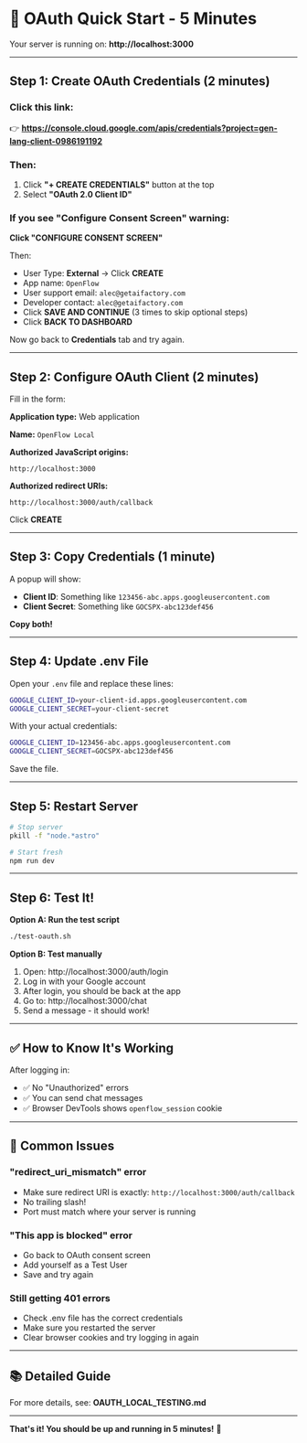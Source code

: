 # 🚀 OAuth Quick Start - 5 Minutes

Your server is running on: **http://localhost:3000**

---

## Step 1: Create OAuth Credentials (2 minutes)

### Click this link:
👉 **https://console.cloud.google.com/apis/credentials?project=gen-lang-client-0986191192**

### Then:

1. Click **"+ CREATE CREDENTIALS"** button at the top
2. Select **"OAuth 2.0 Client ID"**

### If you see "Configure Consent Screen" warning:

**Click "CONFIGURE CONSENT SCREEN"**

Then:
- User Type: **External** → Click **CREATE**
- App name: `OpenFlow` 
- User support email: `alec@getaifactory.com`
- Developer contact: `alec@getaifactory.com`
- Click **SAVE AND CONTINUE** (3 times to skip optional steps)
- Click **BACK TO DASHBOARD**

Now go back to **Credentials** tab and try again.

---

## Step 2: Configure OAuth Client (2 minutes)

Fill in the form:

**Application type:** Web application

**Name:** `OpenFlow Local`

**Authorized JavaScript origins:**
```
http://localhost:3000
```

**Authorized redirect URIs:**
```
http://localhost:3000/auth/callback
```

Click **CREATE**

---

## Step 3: Copy Credentials (1 minute)

A popup will show:
- **Client ID**: Something like `123456-abc.apps.googleusercontent.com`
- **Client Secret**: Something like `GOCSPX-abc123def456`

**Copy both!**

---

## Step 4: Update .env File

Open your `.env` file and replace these lines:

```bash
GOOGLE_CLIENT_ID=your-client-id.apps.googleusercontent.com
GOOGLE_CLIENT_SECRET=your-client-secret
```

With your actual credentials:

```bash
GOOGLE_CLIENT_ID=123456-abc.apps.googleusercontent.com
GOOGLE_CLIENT_SECRET=GOCSPX-abc123def456
```

Save the file.

---

## Step 5: Restart Server

```bash
# Stop server
pkill -f "node.*astro"

# Start fresh
npm run dev
```

---

## Step 6: Test It!

**Option A: Run the test script**
```bash
./test-oauth.sh
```

**Option B: Test manually**
1. Open: http://localhost:3000/auth/login
2. Log in with your Google account
3. After login, you should be back at the app
4. Go to: http://localhost:3000/chat
5. Send a message - it should work!

---

## ✅ How to Know It's Working

After logging in:
- ✅ No "Unauthorized" errors
- ✅ You can send chat messages
- ✅ Browser DevTools shows `openflow_session` cookie

---

## 🐛 Common Issues

### "redirect_uri_mismatch" error
- Make sure redirect URI is exactly: `http://localhost:3000/auth/callback`
- No trailing slash!
- Port must match where your server is running

### "This app is blocked" error
- Go back to OAuth consent screen
- Add yourself as a Test User
- Save and try again

### Still getting 401 errors
- Check .env file has the correct credentials
- Make sure you restarted the server
- Clear browser cookies and try logging in again

---

## 📚 Detailed Guide

For more details, see: **OAUTH_LOCAL_TESTING.md**

---

**That's it! You should be up and running in 5 minutes!** 🎉

